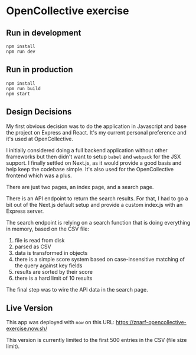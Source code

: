 # OpenCollective exercise

## Run in development

```
npm install
npm run dev
```

## Run in production

```
npm install
npm run build
npm start
```

## Design Decisions

My first obvious decision was to do the application in Javascript and base the project on Express and React. It's my current personal preference and it's used at OpenCollective.

I initially considered doing a full backend application without other frameworks but then didn't want to setup `babel` and `webpack` for the JSX support. I finally settled on Next.js, as it would provide a good basis and help keep the codebase simple. It's also used for the OpenCollective frontend which was a plus.

There are just two pages, an index page, and a search page.

There is an API endpoint to return the search results. For that, I had to go a bit out of the Next.js default setup and provide a custom index.js with an Express server.

The search endpoint is relying on a search function that is doing everything in memory, based on the CSV file:

1. file is read from disk
2. parsed as CSV
3. data is transformed in objects
4. there is a simple score system based on case-insensitive matching of the query against key fields
5. results are sorted by their score
6. there is a hard limit of 10 results

The final step was to wire the API data in the search page.

## Live Version

This app was deployed with `now` on this URL: https://znarf-opencollective-exercise.now.sh/

This version is currently limited to the first 500 entries in the CSV (file size limit).
